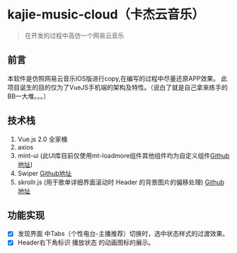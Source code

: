 # kajie-music-cloud（卡杰云音乐） # 
> 在开发的过程中高仿一个网易云音乐

## 前言 ##
本软件是仿照网易云音乐IOS版进行copy,在编写的过程中尽量还原APP效果。
此项目诞生的目的仅为了VueJS手机端的架构及特性。（说白了就是自己拿来练手的BB一大堆。。。）

## 技术栈 ##
 1. Vue.js 2.0 全家桶
 2. axios
 3. mint-ui (此UI库目前仅使用mt-loadmore组件其他组件均为自定义组件[Github地址](https://github.com/ElemeFE/mint-ui/))
 4. Swiper [Github地址](https://github.com/nolimits4web/swiper)
 5. skrollr.js (用于歌单详细界面滚动时 Header 的背景图片的偏移处理) [Github地址](https://github.com/Prinzhorn/skrollr)

## 功能实现 ##

+ [X] 发现界面 中Tabs（个性电台-主播推荐）切换时，选中状态样式的过渡效果。
+ [X] Header右下角标识 播放状态 的动画图标的展示。
